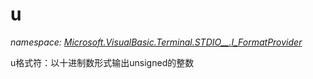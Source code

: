 ﻿
# u
_namespace: [Microsoft.VisualBasic.Terminal.STDIO__.I_FormatProvider](N-Microsoft.VisualBasic.Terminal.STDIO__.I_FormatProvider.md)_

u格式符：以十进制数形式输出unsigned的整数




